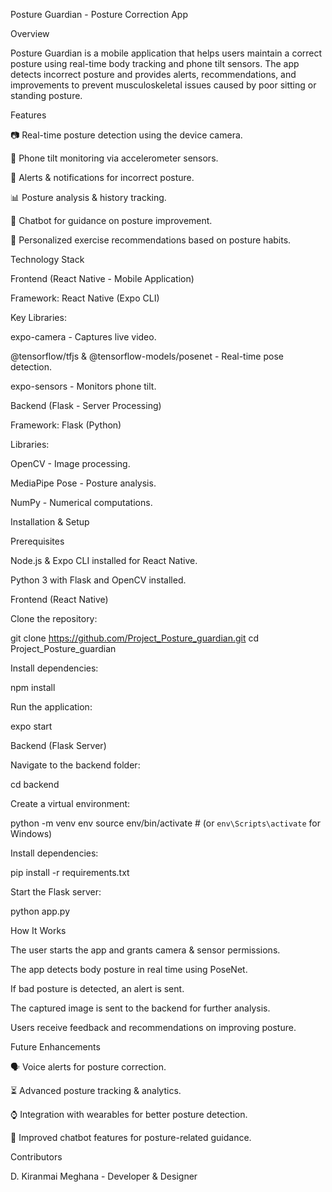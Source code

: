 Posture Guardian - Posture Correction App

Overview

Posture Guardian is a mobile application that helps users maintain a correct posture using real-time body tracking and phone tilt sensors. The app detects incorrect posture and provides alerts, recommendations, and improvements to prevent musculoskeletal issues caused by poor sitting or standing posture.

Features

📷 Real-time posture detection using the device camera.

📱 Phone tilt monitoring via accelerometer sensors.

🔔 Alerts & notifications for incorrect posture.

📊 Posture analysis & history tracking.

🤖 Chatbot for guidance on posture improvement.

📌 Personalized exercise recommendations based on posture habits.

Technology Stack

Frontend (React Native - Mobile Application)

Framework: React Native (Expo CLI)

Key Libraries:

expo-camera - Captures live video.

@tensorflow/tfjs & @tensorflow-models/posenet - Real-time pose detection.

expo-sensors - Monitors phone tilt.

Backend (Flask - Server Processing)

Framework: Flask (Python)

Libraries:

OpenCV - Image processing.

MediaPipe Pose - Posture analysis.

NumPy - Numerical computations.

Installation & Setup

Prerequisites

Node.js & Expo CLI installed for React Native.

Python 3 with Flask and OpenCV installed.

Frontend (React Native)

Clone the repository:

git clone https://github.com/Project_Posture_guardian.git
cd Project_Posture_guardian

Install dependencies:

npm install

Run the application:

expo start

Backend (Flask Server)

Navigate to the backend folder:

cd backend

Create a virtual environment:

python -m venv env
source env/bin/activate  # (or `env\Scripts\activate` for Windows)

Install dependencies:

pip install -r requirements.txt

Start the Flask server:

python app.py

How It Works

The user starts the app and grants camera & sensor permissions.

The app detects body posture in real time using PoseNet.

If bad posture is detected, an alert is sent.

The captured image is sent to the backend for further analysis.

Users receive feedback and recommendations on improving posture.

Future Enhancements

🗣 Voice alerts for posture correction.

⏳ Advanced posture tracking & analytics.

⌚ Integration with wearables for better posture detection.

💬 Improved chatbot features for posture-related guidance.

Contributors

D. Kiranmai Meghana - Developer & Designer



